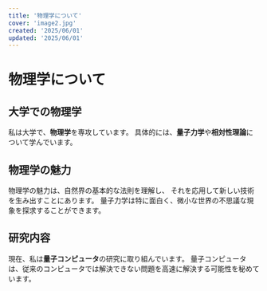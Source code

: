 ```yaml
---
title: '物理学について'
cover: 'image2.jpg'
created: '2025/06/01'
updated: '2025/06/01'
---
```


# 物理学について

## 大学での物理学

私は大学で、**物理学**を専攻しています。
具体的には、**量子力学**や**相対性理論**について学んでいます。

## 物理学の魅力

物理学の魅力は、自然界の基本的な法則を理解し、
それを応用して新しい技術を生み出すことにあります。
量子力学は特に面白く、微小な世界の不思議な現象を探求することができます。

## 研究内容
現在、私は**量子コンピュータ**の研究に取り組んでいます。
量子コンピュータは、従来のコンピュータでは解決できない問題を高速に解決する可能性を秘めています。

